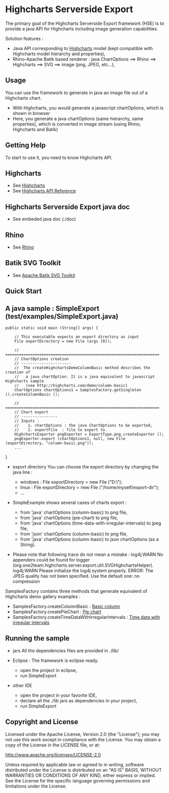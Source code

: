 Highcharts Serverside Export
============================

The primary goal of the Highcharts Serverside Export framework (HSE) is to provide a java API for Highcharts including image generation capabilities.

Solution features :

* Java API corresponding to [Highcharts](http://www.highcharts.com) model (kept compatible with Highcharts model hierarchy and properties),
* Rhino-Apache Batik based renderer : java ChartOptions ==> Rhino ==> Highcharts ==> SVG ==> image (png, JPEG, etc...),

Usage
-----
You can use the framework to generate in java an image file out of a Highcharts chart.

* With Highcharts, you would generate a javascript chartOptions, which is shown in browser
* Here, you generate a java chartOptions (same hierarchy, same properties), which is converted in image stream (using Rhino, Highcharts and Batik) 


Getting Help
------------
To start to use it, you need to know Highcharts API.

## Highcharts
* See [Highcharts](http://www.highcharts.com/)
* See [Highcharts API Reference](http://www.highcharts.com/ref/)

## Highcharts Serverside Export java doc
* See embeded java doc (./doc)

## Rhino
* See [Rhino](http://www.mozilla.org/rhino/)

## Batik SVG Toolkit
* See [Apache Batik SVG Toolkit](http://xmlgraphics.apache.org/batik/)

Quick Start
-----------
## A java sample : SimpleExport (test/examples/SimpleExport.java)

	public static void main (String[] args) {
		
		// This executable expects an export directory as input
		File exportDirectory = new File (args [0]);
		
		// ====================================================================
		// ChartOptions creation
		// ----------------------
		//  The createHighchartsDemoColumnBasic method describes the creation of 
		//   a java chartOption. It is a java equivalent to javascript Highcharts sample
		//   (see http://highcharts.com/demo/column-basic)
		ChartOptions chartOptions1 = SamplesFactory.getSingleton ().createColumnBasic ();

		// ====================================================================
		// Chart export
		// ----------------
		// Inputs :
		//    1. chartOptions : the java ChartOptions to be exported,
		//    2. exportFile  : file to export to.
		HighchartsExporter pngExporter = ExportType.png.createExporter ();
		pngExporter.export (chartOptions1, null, new File (exportDirectory, "column-basic.png"));
		...
  }

* export directory
You can choose the export directory by changing the java line :
  * windows :  File exportDirectory = new File ("D:\\");
  * linux : File exportDirectory = new File ("/home/myself/export-dir");
  * ...
  
* SimpleExample shows several cases of charts export :
  * from 'java' chartOptions (column-basic) to png file,
  * from 'java' chartOptions (pie-chart) to png file,
  * from 'java' chartOptions (time-data-with-irregular-intervals) to jpeg file,
  * from 'json' chartOptions (column-basic) to png file,
  * from 'java' chartOptions (column-basic) to json chartOptions (as a String).
  
* Please note that following trace do not mean a mistake :
log4j:WARN No appenders could be found for logger (org.one2team.highcharts.server.export.util.SVGHighchartsHelper).
log4j:WARN Please initialize the log4j system properly.
ERROR: The JPEG quality has not been specified. Use the default one: no compression 
  
SamplesFactory contains three methods that generate equivalent of Highcharts demo gallery examples :
* SamplesFactory.createColumnBasic : [Basic column](http://highcharts.com/demo/column-basic)
* SamplesFactory.createPieChart : [Pie chart](http://highcharts.com/demo/pie-basic)
* SamplesFactory.createTimeDataWithIrregularIntervals : [Time data with irregular intervals](http://highcharts.com/demo/spline-irregular-time)

## Running the sample
  
* jars
All the dependencies files are provided in ./lib/

* Eclipse :
  The framework is eclipse ready.
   * open the project in eclipse,
   * run SimpleExport
   
* other IDE
   * open the project in your favorite IDE,
   * declare all the ./lib jars as dependencies in your project,
   * run SimpleExport
   
   
Copyright and License
---------------------

Licensed under the Apache License, Version 2.0 (the "License"); you may not use this work except in compliance with the License. You may obtain a copy of the License in the LICENSE file, or at:

http://www.apache.org/licenses/LICENSE-2.0

Unless required by applicable law or agreed to in writing, software distributed under the License is distributed on an "AS IS" BASIS, WITHOUT WARRANTIES OR CONDITIONS OF ANY KIND, either express or implied. See the License for the specific language governing permissions and limitations under the License.
